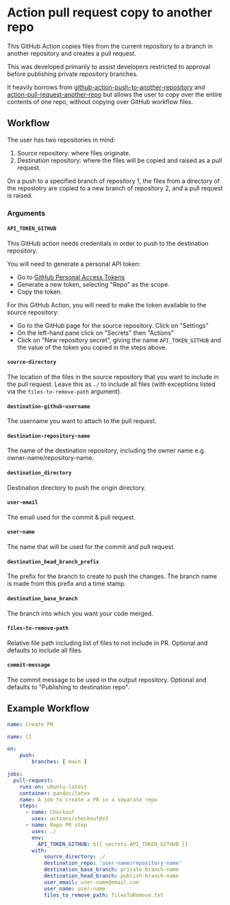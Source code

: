 # Action pull request copy to another repo
This GitHub Action copies files from the current repository to a branch in another repository and creates a pull request.

This was developed primarily to assist developers restricted to approval before publishing private repository branches.

It heavily borrows from [github-action-push-to-another-repository](https://github.com/cpina/github-action-push-to-another-repository) and [action-pull-request-another-repo](https://github.com/paygoc6/action-pull-request-another-repo) but allows the user to copy over the entire contents of one repo, without copying over GitHub workflow files.

## Workflow 

The user has two repositories in mind:

1. Source repository: where files originate.
2. Destination repository: where the files will be copied and raised as a pull request.

On a push to a specified branch of repository 1, the files from a directory of the reposiotry are copied to a new branch of repository 2, and a pull request is raised.

### Arguments

#### `API_TOKEN_GITHUB`
This GitHub action needs credentials in order to push to the destination repository.

You will need to generate a personal API token:

* Go to [GitHub Personal Access Tokens](https://github.com/settings/tokens)
* Generate a new token, selecting "Repo" as the scope. 
* Copy the token.

For this GitHub Action, you will need to make the token available to the source repository:

* Go to the GitHub page for the source repository. Click on "Settings"
* On the left-hand pane click on "Secrets" then "Actions"
* Click on "New repository secret", giving the name `API_TOKEN_GITHUB` and the value of the token you copied in the steps above.

#### `source-directory` 
The location of the files in the source repository that you want to include in the pull request. Leave this as `./` to include all files (with exceptions listed via the `files-to-remove-path` argument).

#### `destination-github-username` 
The username you want to attach to the pull request.

#### `destination-repository-name` 
The name of the destination repository, including the owner name e.g. owner-name/repository-name. 

#### `destination_directory` 
Destination directory to push the origin directory.

#### `user-email` 
The email used for the commit & pull request.

#### `user-name` 
The name that will be used for the commit and pull request.

#### `destination_head_branch_prefix` 
The prefix for the branch to create to push the changes. The branch name is made from this prefix and a time stamp.

#### `destination_base_branch` 
The branch into which you want your code merged.

#### `files-to-remove-path` 
Relative file path including list of files to not include in PR. Optional and defaults to include all files.

#### `commit-message` 
The commit message to be used in the output repository. Optional and defaults to "Publishing to destination repo".



## Example Workflow
```yml
name: Create PR

name: CI

on:
    push:
        branches: [ main ]

jobs:
  pull-request:
    runs-on: ubuntu-latest
    container: pandoc/latex
    name: A job to create a PR in a separate repo
    steps:
      - name: Checkout
        uses: actions/checkout@v3
      - name: Repo PR step
        uses: ./ 
        env:
          API_TOKEN_GITHUB: ${{ secrets.API_TOKEN_GITHUB }}
        with:
            source_directory: ./ 
            destination_repo: 'user-name/repository-name'
            destination_base_branch: private-branch-name
            destination_head_branch: publish-branch-name
            user_email: user-name@email.com
            user_name: user-name
            files_to_remove_path: filesToRemove.txt
```
